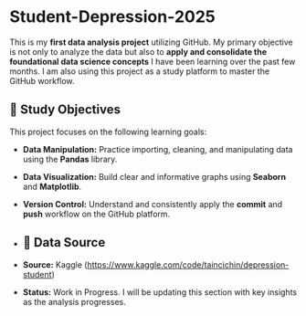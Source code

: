 # Student-Depression-2025

This is my **first data analysis project** utilizing GitHub. My primary objective is not only to analyze the data but also to **apply and consolidate the foundational data science concepts** I have been learning over the past few months. I am also using this project as a study platform to master the GitHub workflow.

## 🎯 Study Objectives

This project focuses on the following learning goals:

* **Data Manipulation:** Practice importing, cleaning, and manipulating data using the **Pandas** library.
* **Data Visualization:** Build clear and informative graphs using **Seaborn** and **Matplotlib**.
* **Version Control:** Understand and consistently apply the **commit** and **push** workflow on the GitHub platform.

* ## 💾 Data Source

* **Source:** Kaggle (https://www.kaggle.com/code/taincichin/depression-student)
* **Status:** Work in Progress. I will be updating this section with key insights as the analysis progresses.
